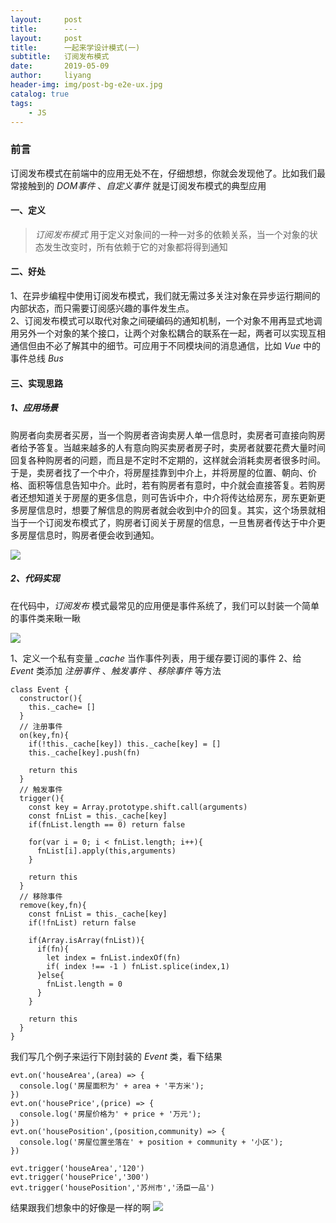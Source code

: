 ```yaml
---
layout:     post
title:      ---
layout:     post
title:      一起来学设计模式(一)
subtitle:   订阅发布模式
date:       2019-05-09
author:     liyang
header-img: img/post-bg-e2e-ux.jpg
catalog: true
tags:
    - JS
---
```


### 前言
订阅发布模式在前端中的应用无处不在，仔细想想，你就会发现他了。比如我们最常接触到的 *DOM事件* 、*自定义事件* 就是订阅发布模式的典型应用

#### 一、定义
> *订阅发布模式* 用于定义对象间的一种一对多的依赖关系，当一个对象的状态发生改变时，所有依赖于它的对象都将得到通知


#### 二、好处
1、在异步编程中使用订阅发布模式，我们就无需过多关注对象在异步运行期间的内部状态，而只需要订阅感兴趣的事件发生点。<br/>
2、订阅发布模式可以取代对象之间硬编码的通知机制，一个对象不用再显式地调用另外一个对象的某个接口，让两个对象松耦合的联系在一起，两者可以实现互相通信但由不必了解其中的细节。可应用于不同模块间的消息通信，比如 *Vue* 中的事件总线 *Bus*


#### 三、实现思路
##### 1、应用场景
购房者向卖房者买房，当一个购房者咨询卖房人单一信息时，卖房者可直接向购房者给予答复。当越来越多的人有意向购买卖房者房子时，卖房者就要花费大量时间回复各种购房者的问题，而且是不定时不定期的，这样就会消耗卖房者很多时间。于是，卖房者找了一个中介，将房屋挂靠到中介上，并将房屋的位置、朝向、价格、面积等信息告知中介。此时，若有购房者有意时，中介就会直接答复。若购房者还想知道关于房屋的更多信息，则可告诉中介，中介将传达给房东，房东更新更多房屋信息时，想要了解信息的购房者就会收到中介的回复。其实，这个场景就相当于一个订阅发布模式了，购房者订阅关于房屋的信息，一旦售房者传达于中介更多房屋信息时，购房者便会收到通知。



![](http://dev.fenzhitech.com/res/ddca1b8dabce0e9b00e819568ec38b9d.png)

##### 2、代码实现
在代码中，*订阅发布* 模式最常见的应用便是事件系统了，我们可以封装一个简单的事件类来瞅一瞅

![](http://dev.fenzhitech.com/res/3a7a754eb2ad80eebfc390b82fd0592b.png)

1、定义一个私有变量 *_cache* 当作事件列表，用于缓存要订阅的事件
2、给 *Event* 类添加 *注册事件* 、*触发事件* 、*移除事件* 等方法


```
class Event {
  constructor(){
    this._cache= []
  }
  // 注册事件
  on(key,fn){
    if(!this._cache[key]) this._cache[key] = []
    this._cache[key].push(fn)

    return this
  }
  // 触发事件
  trigger(){
    const key = Array.prototype.shift.call(arguments)
    const fnList = this._cache[key]
    if(fnList.length == 0) return false

    for(var i = 0; i < fnList.length; i++){
      fnList[i].apply(this,arguments)
    }

    return this
  }
  // 移除事件
  remove(key,fn){
    const fnList = this._cache[key]
    if(!fnList) return false

    if(Array.isArray(fnList)){
      if(fn){
        let index = fnList.indexOf(fn)
        if( index !== -1 ) fnList.splice(index,1)
      }else{
        fnList.length = 0
      }
    }

    return this
  }
}

```

我们写几个例子来运行下刚封装的 *Event* 类，看下结果
```
evt.on('houseArea',(area) => {
  console.log('房屋面积为' + area + '平方米');
})
evt.on('housePrice',(price) => {
  console.log('房屋价格为' + price + '万元');
})
evt.on('housePosition',(position,community) => {
  console.log('房屋位置坐落在' + position + community + '小区');
})

evt.trigger('houseArea','120')
evt.trigger('housePrice','300')
evt.trigger('housePosition','苏州市','汤臣一品')

```

结果跟我们想象中的好像是一样的啊
![](http://dev.fenzhitech.com/res/3f86ec753c2753ac3ee7845e5e4cd274.png)
